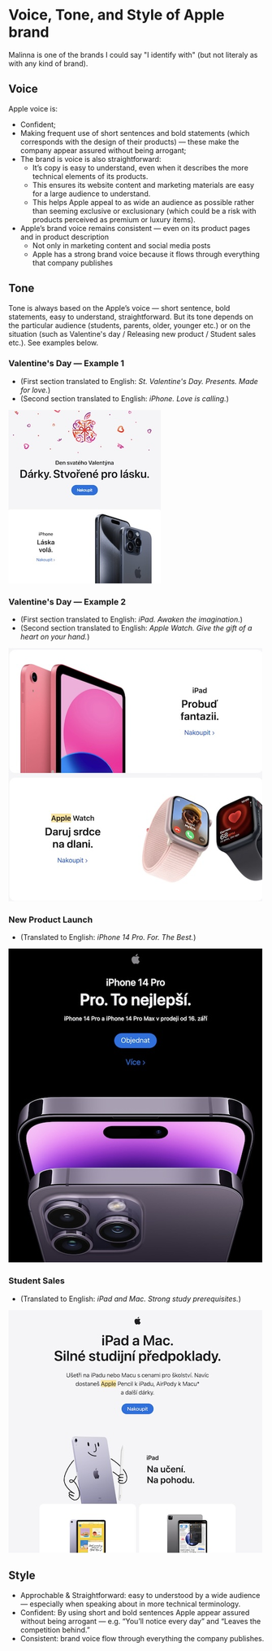 # Voice, Tone, and Style of Apple brand

<!-- Voice, Tone, and Style -->
<!-- Voice and Tone (Style, too) -->
<!-- Content Style Guide -->
<!-- Note: Even your headings can have your voice, tone, and style. -->

Malinna is one of the brands I could say "I identify with" (but not literaly as with any kind of brand).

## Voice

Apple voice is:

- Confident; 
- Making frequent use of short sentences and bold statements (which corresponds with the design of their products) — these make the company appear assured without being arrogant;
- The brand is voice is also straightforward:
  - It’s copy is easy to understand, even when it describes the more technical elements of its products.
  - This ensures its website content and marketing materials are easy for a large audience to understand. 
  - This helps Apple appeal to as wide an audience as possible rather than seeming exclusive or exclusionary (which could be a risk with products perceived as premium or luxury items).
- Apple’s brand voice remains consistent — even on its product pages and in product description
  - Not only in marketing content and social media posts
  - Apple has a strong brand voice because it flows through everything that company publishes

## Tone
Tone is always based on the Apple’s voice — short sentence, bold statements, easy to understand, straightforward. But its tone depends on the particular audience (students, parents, older, younger etc.) or on the situation (such as Valentine's day / Releasing new product / Student sales etc.). 
See examples below.


### Valentine's Day — Example 1
- (First section translated to English: _St. Valentine's Day. Presents. Made for love._)
- (Second section translated to English: _iPhone. Love is calling._)

![Apple Valentine's Day Email Newsletter promoting the iPhone](img/Apple-Valentines-Day-Email-Newsletter-iPhone.jpeg)

### Valentine's Day — Example 2
- (First section translated to English: _iPad. Awaken the imagination._)
- (Second section translated to English: _Apple Watch. Give the gift of a heart on your hand._)

![Apple Valentine's Day Email Newsletter promoting the iPhone](img/Apple-Valentines-Day-Email-Newsletter-iPad-and-iWatch.jpeg)

### New Product Launch
- (Translated to English: _iPhone 14 Pro. For. The Best._)

![Apple Valentine's Day Email Newsletter promoting the iPhone](img/Apple-New-Product-Release-Email-Newsletter-iPhone.jpeg)

### Student Sales 
- (Translated to English: _iPad and Mac. Strong study prerequisites._)

![Apple Valentine's Day Email Newsletter promoting the iPhone](img/Apple-Student-Sales-Email-Newsletter.jpeg)

## Style

- Approchable & Straightforward: easy to understood by a wide audience — especially when speaking about in more technical terminology. 
- Confident: By using short and bold sentences Apple appear assured without being arrogant — e.g. “You’ll notice every day” and “Leaves the competition behind.”
- Consistent: brand voice flow through everything the company publishes.


